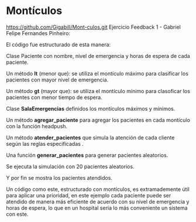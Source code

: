 # Montículos
https://github.com/Gigabill/Mont-culos.git
Ejercicio Feedback 1 - Gabriel Felipe Fernandes Pinheiro:

El código fue estructurado de esta manera:

Clase Paciente con nombre, nivel de emergencia y horas de espera de cada paciente.

Un método __lt__ (menor que): se utiliza el montículo máximo para clasificar los pacientes con mayor nivel de emergencia.

Un método __gt__ (mayor que): se utiliza el montículo mínimo para clasoficar los pacientes con menor tiempo de espera.

Clase __SalaEmergencias__ definidos los montículos máximos y mínimos.

Un método __agregar_paciente__ para agregar los pacientes en cada montículo con la función headpush.

Un método __atender_pacientes__ que simula la atención de cada cliente según las reglas especificadas .

Una función __generar_pacientes__ para generar pacientes aleatorios.

Se ejecuta la simulación con 20 pacientes aleatorios.

Y por fin se mostra los pacientes atendidos.

Un código como este, estructurado con montículos, es extramademente útil para aplicar una prioridad, en este ejemplo cada paciente puede ser atendido de manera más eficiente de acuerdo con su nivel de emergencia y horas de espera, lo que en un hospital seria lo más conveniente un sistema con este.
